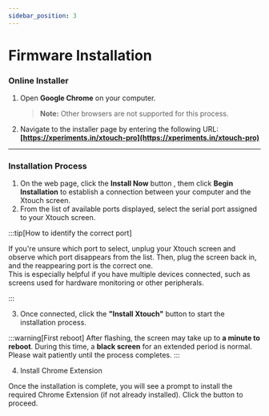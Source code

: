 ```yaml
---
sidebar_position: 3
---
```


# Firmware Installation

### Online Installer

1. Open **Google Chrome** on your computer.

   > **Note:** Other browsers are not supported for this process.

2. Navigate to the installer page by entering the following URL:  
   **[https://xperiments.in/xtouch-pro](https://xperiments.in/xtouch-pro)**

---

### Installation Process

1. On the web page, click the **Install Now** button , them click **Begin Installation** to establish a connection between your computer and the Xtouch screen.
2. From the list of available ports displayed, select the serial port assigned to your Xtouch screen.

:::tip[How to identify the correct port]

If you're unsure which port to select, unplug your Xtouch screen and observe which port disappears from the list. Then, plug the screen back in, and the reappearing port is the correct one.  
This is especially helpful if you have multiple devices connected, such as screens used for hardware monitoring or other peripherals.

:::

3. Once connected, click the **"Install Xtouch"** button to start the installation process.

:::warning[First reboot]
After flashing, the screen may take up to **a minute to reboot**. During this time, a **black screen** for an extended period is normal. Please wait patiently until the process completes.
:::

4. Install Chrome Extension

Once the installation is complete, you will see a prompt to install the required Chrome Extension (if not already installed). Click the button to proceed.
